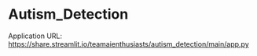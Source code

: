 # Autism_Detection
 Application URL:
 https://share.streamlit.io/teamaienthusiasts/autism_detection/main/app.py

